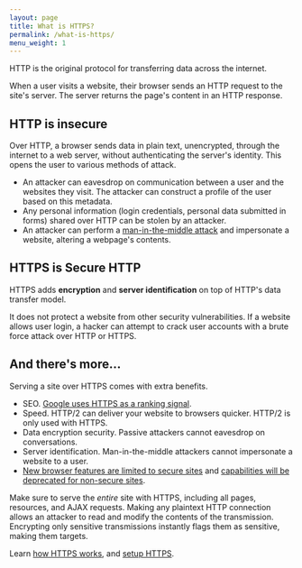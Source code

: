 ```yaml
---
layout: page
title: What is HTTPS?
permalink: /what-is-https/
menu_weight: 1
---
```


HTTP is the original protocol for transferring data across the internet.

When a user visits a website, their browser sends an HTTP request to the site's server. The server returns the page's content in an HTTP response.

## HTTP is insecure

Over HTTP, a browser sends data in plain text, unencrypted, through the internet to a web server, without authenticating the server's identity. This opens the user to various methods of attack.

* An attacker can eavesdrop on communication between a user and the websites they visit. The attacker can construct a profile of the user based on this metadata.
* Any personal information (login credentials, personal data submitted in forms) shared over HTTP can be stolen by an attacker.
* An attacker can perform a [man-in-the-middle attack](https://en.wikipedia.org/wiki/Man-in-the-middle_attack) and impersonate a website, altering a webpage's contents.

## HTTPS is Secure HTTP

HTTPS adds **encryption** and **server identification** on top of HTTP's data transfer model.

It does not protect a website from other security vulnerabilities. If a website allows user login, a hacker can attempt to crack user accounts with a brute force attack over HTTP or HTTPS.

## And there's more...

Serving a site over HTTPS comes with extra benefits.

* SEO. [Google uses HTTPS as a ranking signal](https://googleonlinesecurity.blogspot.com/2014/08/https-as-ranking-signal_6.html).
* Speed. HTTP/2 can deliver your website to browsers quicker. HTTP/2 is only used with HTTPS.
* Data encryption security. Passive attackers cannot eavesdrop on conversations.
* Server identification. Man-in-the-middle attackers cannot impersonate a website to a user.
* [New browser features are limited to secure sites](https://www.chromium.org/Home/chromium-security/prefer-secure-origins-for-powerful-new-features) and [capabilities will be deprecated for non-secure sites](https://blog.mozilla.org/security/2015/04/30/deprecating-non-secure-http/).

Make sure to serve the _entire_ site with HTTPS, including all pages, resources, and AJAX requests. Making any plaintext HTTP connection allows an attacker to read and modify the contents of the transmission. Encrypting only sensitive transmissions instantly flags them as sensitive, making them targets.

Learn [how HTTPS works](/how-https-works/), and [setup HTTPS](/how-to-setup-https/).
